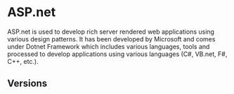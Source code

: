 # ASP.net

ASP.net is used to develop rich server rendered web applications using various design patterns. It has been developed by Microsoft and comes under Dotnet Framework which includes various languages, tools and processed to develop applications using various languages (C#, VB.net, F#, C++, etc.).

## Versions
